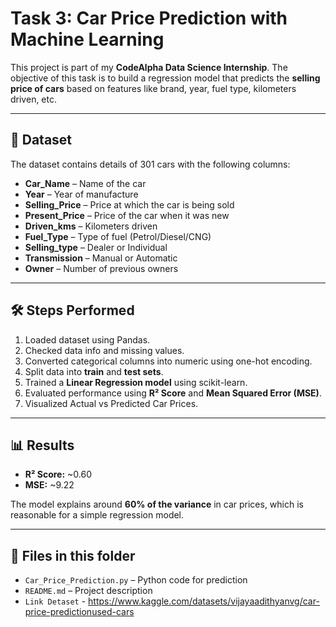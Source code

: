 # Task 3: Car Price Prediction with Machine Learning

This project is part of my **CodeAlpha Data Science Internship**.
The objective of this task is to build a regression model that predicts the **selling price of cars** based on features like brand, year, fuel type, kilometers driven, etc.

---

## 📌 Dataset

The dataset contains details of 301 cars with the following columns:

* **Car_Name** – Name of the car
* **Year** – Year of manufacture
* **Selling_Price** – Price at which the car is being sold
* **Present_Price** – Price of the car when it was new
* **Driven_kms** – Kilometers driven
* **Fuel_Type** – Type of fuel (Petrol/Diesel/CNG)
* **Selling_type** – Dealer or Individual
* **Transmission** – Manual or Automatic
* **Owner** – Number of previous owners

---

## 🛠️ Steps Performed

1. Loaded dataset using Pandas.
2. Checked data info and missing values.
3. Converted categorical columns into numeric using one-hot encoding.
4. Split data into **train** and **test sets**.
5. Trained a **Linear Regression model** using scikit-learn.
6. Evaluated performance using **R² Score** and **Mean Squared Error (MSE)**.
7. Visualized Actual vs Predicted Car Prices.

---

## 📊 Results

* **R² Score:** ~0.60
* **MSE:** ~9.22

The model explains around **60% of the variance** in car prices, which is reasonable for a simple regression model.

---

## 📂 Files in this folder

* `Car_Price_Prediction.py` – Python code for prediction
* `README.md` – Project description
* `Link Detaset` - https://www.kaggle.com/datasets/vijayaadithyanvg/car-price-predictionused-cars
